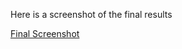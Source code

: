 Here is a screenshot of the final results

[Final Screenshot]('mlops_dataTalks/misc/assignmnt_2.png')
